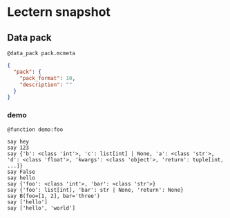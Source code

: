 # Lectern snapshot

## Data pack

`@data_pack pack.mcmeta`

```json
{
  "pack": {
    "pack_format": 10,
    "description": ""
  }
}
```

### demo

`@function demo:foo`

```mcfunction
say hey
say 123
say {'b': <class 'int'>, 'c': list[int] | None, 'a': <class 'str'>, 'd': <class 'float'>, 'kwargs': <class 'object'>, 'return': tuple[int, ...]}
say False
say hello
say {'foo': <class 'int'>, 'bar': <class 'str'>}
say {'foo': list[int], 'bar': str | None, 'return': None}
say B(foo=[1, 2], bar='three')
say ['hello']
say ['hello', 'world']
```
